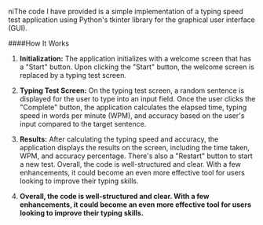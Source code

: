 niThe code I have provided is a simple implementation of a typing speed test application using Python's tkinter library for the graphical user interface (GUI). 

####How It Works
1. **Initialization:** The application initializes with a welcome screen that has a "Start" button. Upon clicking the "Start" button, the welcome screen is replaced by a typing test screen.

2. **Typing Test Screen:** On the typing test screen, a random sentence is displayed for the user to type into an input field. Once the user clicks the "Complete" button, the application calculates the elapsed time, typing speed in words per minute (WPM), and accuracy based on the user's input compared to the target sentence.

3. **Results:** After calculating the typing speed and accuracy, the application displays the results on the screen, including the time taken, WPM, and accuracy percentage. There's also a "Restart" button to start a new test. Overall, the code is well-structured and clear. With a few enhancements, it could become an even more effective tool for users looking to improve their typing skills.

4. ****Overall, the code is well-structured and clear. With a few enhancements, it could become an even more effective tool for users looking to improve their typing skills.****
